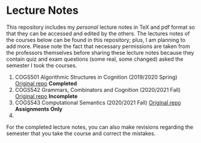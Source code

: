 # Lecture Notes

This repository includes my *personal* lecture notes in TeX and pdf format so that they can be accessed and edited by the others. The lectures notes of the courses below can be found in this repository; plus, I am planning to add more. Please note the fact that necessary permissions are taken from the professors themselves before sharing these lecture notes because they contain quiz and exam questions (some real, some changed) asked the semester I took the courses.

1. COGS501 Algorithmic Structures in Cognition (2019/2020 Spring)   [Original repo](https://github.com/bozsahin/cogs501)    **Completed**
2. COGS542 Grammars, Combinators and Cognition (2020/2021 Fall)    [Original repo](https://github.com/bozsahin/cogs542)    **Incomplete**
3. COGS543 Computational Semantics (2020/2021 Fall) [Original repo](https://github.com/umutozge/computational-semantics)    **Assignments Only**
4. 

For the completed lecture notes, you can also make revisions regarding the semester that you take the course and correct the mistakes.
